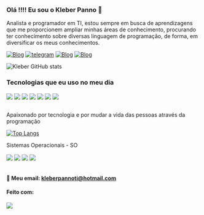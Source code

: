 ### Olá !!!! Eu sou o Kleber Panno 👋

Analista e programador em TI, estou sempre em busca de aprendizagens que me proporcionem ampliar minhas áreas de conhecimento, procurando ter conhecimento sobre diversas linguagem de programação, de forma, em diversificar os meus conhecimentos.

[![Blog](https://img.shields.io/badge/Blogger-FF5722?style=for-the-badge&logo=blogger&logoColor=white)](https://sujeitoprogramador.com)
[![telegram](https://img.shields.io/badge/Telegram-2CA5E0?style=for-the-badge&logo=telegram&logoColor=white)](https://t.me/KleberPannoTI)
[![Blog](https://img.shields.io/badge/LinkedIn-0077B5?style=for-the-badge&logo=linkedin&logoColor=white)](https://linkedin.com/in/kleber-panno-b29552121)
[![Blog](https://img.shields.io/badge/Discord-7289DA?style=for-the-badge&logo=discord&logoColor=white)](https://discord.gg/d4CCkQ7c)

![Kleber GitHub stats](https://github-readme-stats.vercel.app/api?username=KleberPanno&show_icons=true&theme=dracula)

### Tecnologias que eu uso no meu dia
<div style="display: inline_block">
<img align="center" all="HTML5" src="https://img.shields.io/badge/HTML5-E34F26?style=for-the-badge&logo=html5&logoColor=white"/>
<img align="center" all="JavaScript" src="https://img.shields.io/badge/JavaScript-F7DF1E?style=for-the-badge&logo=javascript&logoColor=black"/>
<img align="center" all="Python" src="https://img.shields.io/badge/Python-3776AB?style=for-the-badge&logo=python&logoColor=white"/>
<img align="center" all="JAVA" src="https://img.shields.io/badge/Java-ED8B00?style=for-the-badge&logo=java&logoColor=white"/>
<img align="center" all="CSS3" src="https://img.shields.io/badge/CSS3-1572B6?style=for-the-badge&logo=css3&logoColor=white"/>
<img align="center" all="PHP" src="https://img.shields.io/badge/PHP-777BB4?style=for-the-badge&logo=php&logoColor=white"/>
<img align="center" all="C#" src="https://img.shields.io/badge/C%23-239120?style=for-the-badge&logo=c-sharp&logoColor=white"/>
</div><br/>

Apaixonado por tecnologia e por mudar a vida das pessoas através da programação

[![Top Langs](https://github-readme-stats.vercel.app/api/top-langs/?username=KleberPanno)](https://github.com/anuraghazra/github-readme-stats)

Sistemas Operacionais - SO
<div style="display: inline_block">
<img align="center" all="WindowsXP" src="https://img.shields.io/badge/Windows_XP-003399?style=for-the-badge&logo=windows-xp&logoColor=white"/>
<img align="center" all="Linux" src="https://img.shields.io/badge/Linux-FCC624?style=for-the-badge&logo=linux&logoColor=black"/>
<img align="center" all="Android" src="https://img.shields.io/badge/Android-3DDC84?style=for-the-badge&logo=android&logoColor=white"/>
<img align="center" all="IOS" src="https://img.shields.io/badge/iOS-000000?style=for-the-badge&logo=ios&logoColor=white"/>
</div><br/>


#### 📧 Meu email: kleberpannoti@hotmail.com

#### Feito com:
<div style="display: inline_block">
<img align="center" all="VSCode" src="https://img.shields.io/badge/Made%20for-VSCode-1f425f.svg"/>
</div><br/>

